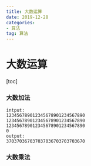 ```yaml
---
title: 大数运算
date: 2019-12-28
categories: 
- 算法
tag: 算法
---
```

# 大数运算



[toc]



### 大数加法

```
intput:
123456789012345678901234567890
123456789012345678901234567890 
123456789012345678901234567890
0
output:
370370367037037036703703703670
```







### 大数乘法





